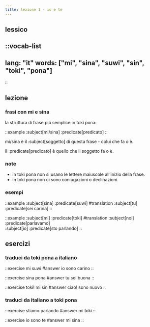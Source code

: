 ```yaml
---
title: lezione 1 - io e te 
---
```


## lessico
::vocab-list
---
lang: "it"
words: ["mi", "sina", "suwi", "sin", "toki", "pona"]
---
::

## lezione

### frasi con mi e sina

la struttura di frase più semplice in toki pona:

::example
:subject[mi/sina] :predicate[predicato]
::

mi/sina è il :subject[soggetto] di questa frase - colui che fa o è.

il :predicate[predicato] è quello che il soggetto fa o è.

### note
- in toki pona non si usano le lettere maiuscole all’inizio della frase.
- in toki pona non ci sono coniugazioni o declinazioni.


### esempi
::example
:subject[sina] :predicate[suwi]
#translation
:subject[tu] :predicate[sei carina]
::

::example
:subject[mi] :predicate[toki]
#translation
:subject[noi] :predicate[parlavamo] \
:subject[io] :predicate[sto parlando]
::

## esercizi
### traduci da toki pona a italiano

::exercise
mi suwi
#answer
io sono carino
::

::exercise
sina pona
#answer
tu sei buona
::

::exercise
toki! mi sin
#answer
ciao! sono nuovo
::

### traduci da italiano a toki pona
::exercise
stiamo parlando
#answer
mi toki
::

::exercise
io sono te
#answer
mi sina
::